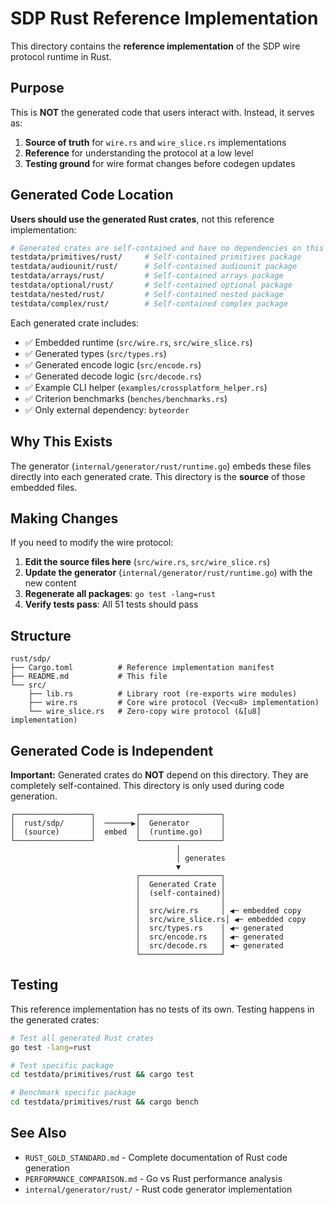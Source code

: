 # SDP Rust Reference Implementation

This directory contains the **reference implementation** of the SDP wire protocol runtime in Rust.

## Purpose

This is **NOT** the generated code that users interact with. Instead, it serves as:

1. **Source of truth** for `wire.rs` and `wire_slice.rs` implementations
2. **Reference** for understanding the protocol at a low level
3. **Testing ground** for wire format changes before codegen updates

## Generated Code Location

**Users should use the generated Rust crates**, not this reference implementation:

```bash
# Generated crates are self-contained and have no dependencies on this directory
testdata/primitives/rust/     # Self-contained primitives package
testdata/audiounit/rust/      # Self-contained audiounit package
testdata/arrays/rust/         # Self-contained arrays package
testdata/optional/rust/       # Self-contained optional package
testdata/nested/rust/         # Self-contained nested package
testdata/complex/rust/        # Self-contained complex package
```

Each generated crate includes:
- ✅ Embedded runtime (`src/wire.rs`, `src/wire_slice.rs`)
- ✅ Generated types (`src/types.rs`)
- ✅ Generated encode logic (`src/encode.rs`)
- ✅ Generated decode logic (`src/decode.rs`)
- ✅ Example CLI helper (`examples/crossplatform_helper.rs`)
- ✅ Criterion benchmarks (`benches/benchmarks.rs`)
- ✅ Only external dependency: `byteorder`

## Why This Exists

The generator (`internal/generator/rust/runtime.go`) embeds these files directly into each generated crate. This directory is the **source** of those embedded files.

## Making Changes

If you need to modify the wire protocol:

1. **Edit the source files here** (`src/wire.rs`, `src/wire_slice.rs`)
2. **Update the generator** (`internal/generator/rust/runtime.go`) with the new content
3. **Regenerate all packages**: `go test -lang=rust`
4. **Verify tests pass**: All 51 tests should pass

## Structure

```
rust/sdp/
├── Cargo.toml          # Reference implementation manifest
├── README.md           # This file
└── src/
    ├── lib.rs          # Library root (re-exports wire modules)
    ├── wire.rs         # Core wire protocol (Vec<u8> implementation)
    └── wire_slice.rs   # Zero-copy wire protocol (&[u8] implementation)
```

## Generated Code is Independent

**Important:** Generated crates do **NOT** depend on this directory. They are completely self-contained. This directory is only used during code generation.

```
┌─────────────────┐         ┌──────────────────┐
│  rust/sdp/      │  ──────▶│  Generator       │
│  (source)       │  embed  │  (runtime.go)    │
└─────────────────┘         └──────────────────┘
                                     │
                                     │ generates
                                     ▼
                            ┌──────────────────┐
                            │  Generated Crate │
                            │  (self-contained)│
                            │                  │
                            │  src/wire.rs     │ ◀─ embedded copy
                            │  src/wire_slice.rs│ ◀─ embedded copy
                            │  src/types.rs    │ ◀─ generated
                            │  src/encode.rs   │ ◀─ generated
                            │  src/decode.rs   │ ◀─ generated
                            └──────────────────┘
```

## Testing

This reference implementation has no tests of its own. Testing happens in the generated crates:

```bash
# Test all generated Rust crates
go test -lang=rust

# Test specific package
cd testdata/primitives/rust && cargo test

# Benchmark specific package
cd testdata/primitives/rust && cargo bench
```

## See Also

- `RUST_GOLD_STANDARD.md` - Complete documentation of Rust code generation
- `PERFORMANCE_COMPARISON.md` - Go vs Rust performance analysis
- `internal/generator/rust/` - Rust code generator implementation

